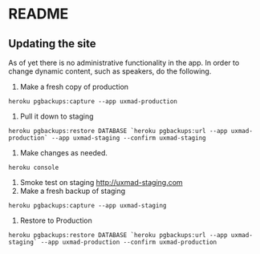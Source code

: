 # README

## Updating the site

As of yet there is no administrative functionality in the app. In order to change dynamic content, such as speakers, do the following.

1. Make a fresh copy of production
```
heroku pgbackups:capture --app uxmad-production
```
1. Pull it down to staging
``` 
heroku pgbackups:restore DATABASE `heroku pgbackups:url --app uxmad-production` --app uxmad-staging --confirm uxmad-staging
```
1. Make changes as needed.
```
heroku console
```
1. Smoke test on staging http://uxmad-staging.com
1. Make a fresh backup of staging
```
heroku pgbackups:capture --app uxmad-staging
```
1. Restore to Production
```
heroku pgbackups:restore DATABASE `heroku pgbackups:url --app uxmad-staging` --app uxmad-production --confirm uxmad-production
```
